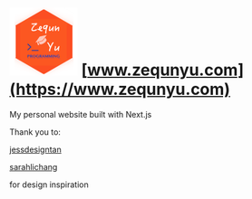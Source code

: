 # ![mdlogo](static/mdlogo.png) [www.zequnyu.com](https://www.zequnyu.com)
My personal website built with Next.js

Thank you to:

[jessdesigntan](http://jessdesigntan.com/index.html)

[sarahlichang](http://www.sarahlichang.com)

for design inspiration

